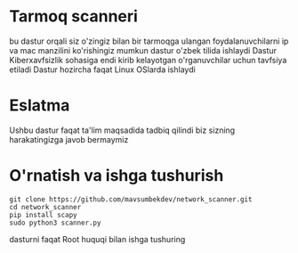 # Tarmoq scanneri
bu dastur orqali siz o'zingiz bilan bir tarmoqga ulangan foydalanuvchilarni ip va mac manzilini ko'rishingiz mumkun dastur o'zbek tilida ishlaydi
Dastur Kiberxavfsizlik sohasiga endi kirib kelayotgan o'rganuvchilar uchun tavfsiya etiladi
Dastur hozircha faqat Linux OSlarda ishlaydi

# Eslatma

Ushbu dastur faqat ta'lim maqsadida tadbiq qilindi biz sizning harakatingizga javob bermaymiz

# O'rnatish va ishga tushurish

```
git clone https://github.com/mavsumbekdev/network_scanner.git
cd network_scanner
pip install scapy
sudo python3 scanner.py
```
dasturni faqat Root huquqi bilan ishga tushuring
